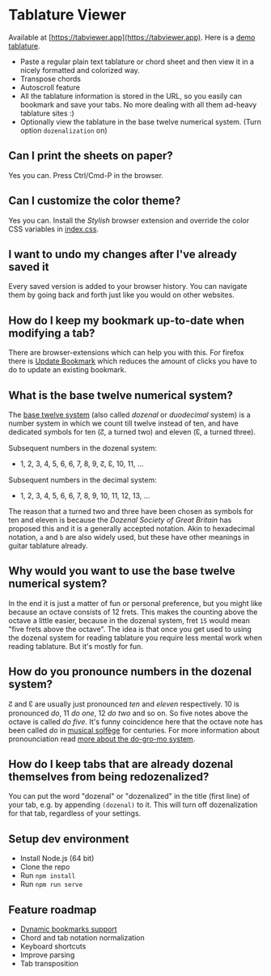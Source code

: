 Tablature Viewer
================

Available at [https://tabviewer.app](https://tabviewer.app).
Here is a [demo tablature](https://tabviewer.app/?u#BYFxAcC4HpoZ2AewE4gDYEsB2BrAhuBgHTACmyiOArgeEQMaIC20A7AMwCcnrAjO0A).

- Paste a regular plain text tablature or chord sheet and then view it in a nicely formatted and colorized way.
- Transpose chords
- Autoscroll feature
- All the tablature information is stored in the URL, so you easily can bookmark and save your tabs. No more dealing with all them ad-heavy tablature sites :)
- Optionally view the tablature in the base twelve numerical system. (Turn option `dozenalization` on)

## Can I print the sheets on paper?
Yes you can. Press Ctrl/Cmd-P in the browser.

## Can I customize the color theme?
Yes you can. Install the *Stylish* browser extension and override the color CSS variables in [index.css](https://github.com/tablature-viewer/tablature-viewer.github.io/blob/main/res/index.css).

## I want to undo my changes after I've already saved it
Every saved version is added to your browser history.
You can navigate them by going back and forth just like you would on other websites.

## How do I keep my bookmark up-to-date when modifying a tab?
There are browser-extensions which can help you with this.
For firefox there is [Update Bookmark](https://addons.mozilla.org/en-US/firefox/addon/replace-bookmark/) which reduces the amount of clicks you have to do to update an existing bookmark.

## What is the base twelve numerical system?
The [base twelve system](https://en.wikipedia.org/wiki/Duodecimal) (also called *dozenal* or *duodecimal* system) is a number system in which we count till twelve instead of ten, and have dedicated symbols for ten (↊, a turned two) and eleven (↋, a turned three).

Subsequent numbers in the dozenal system: 
- 1, 2, 3, 4, 5, 6, 6, 7, 8, 9, ↊, ↋, 10, 11, ...

Subsequent numbers in the decimal system: 
- 1, 2, 3, 4, 5, 6, 6, 7, 8, 9, 10, 11, 12, 13, ...

The reason that a turned two and three have been chosen as symbols for ten and eleven is because the _Dozenal Society of Great Britain_ has proposed this and it is a generally accepted notation.
Akin to hexadecimal notation, `a` and `b` are also widely used, but these have other meanings in guitar tablature already.

## Why would you want to use the base twelve numerical system?
In the end it is just a matter of fun or personal preference, but you might like because an octave consists of 12 frets.
This makes the counting above the octave a little easier, because in the dozenal system, fret `15` would mean "five frets above the octave".
The idea is that once you get used to using the dozenal system for reading tablature you require less mental work when reading tablature.
But it's mostly for fun.

## How do you pronounce numbers in the dozenal system?
↊ and ↋ are usually just pronounced *ten* and *eleven* respectively.
10 is pronounced *do*, 11 *do one*, 12 *do two* and so on.
So five notes above the octave is called *do five*.
It's funny coincidence here that the octave note has been called *do* in [musical solfège](https://en.wikipedia.org/wiki/Solf%C3%A8ge) for centuries.
For more information about pronounciation read [more about the do-gro-mo system](https://en.wikipedia.org/wiki/Duodecimal#Do-gro-mo_system).

## How do I keep tabs that are already dozenal themselves from being redozenalized?
You can put the word "dozenal" or "dozenalized" in the title (first line) of your tab, e.g. by appending `(dozenal)` to it.
This will turn off dozenalization for that tab, regardless of your settings.

## Setup dev environment
- Install Node.js (64 bit)
- Clone the repo
- Run `npm install`
- Run `npm run serve`

## Feature roadmap
- [Dynamic bookmarks support](https://github.com/DaniloNovakovic/chrome-dynamic-bookmarks/issues/63)
- Chord and tab notation normalization
- Keyboard shortcuts
- Improve parsing
- Tab transposition
